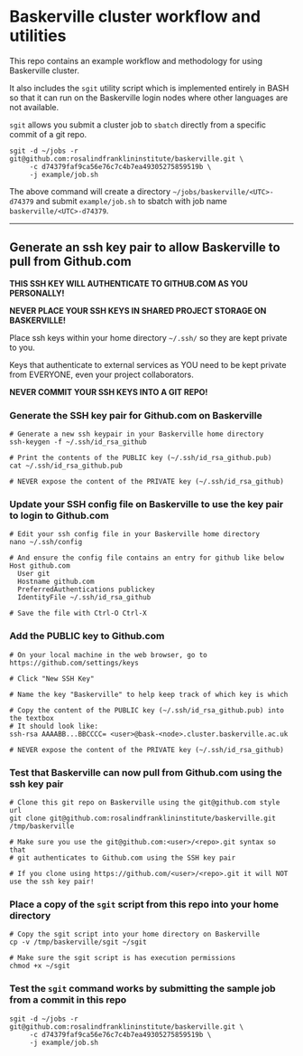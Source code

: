 # Baskerville cluster workflow and utilities

This repo contains an example workflow and methodology for using Baskerville cluster.

It also includes the `sgit` utility script which is implemented entirely in BASH so that it can run on the Baskerville login nodes where other languages are not available.

`sgit` allows you submit a cluster job to `sbatch` directly from a specific commit of a git repo.
```
sgit -d ~/jobs -r git@github.com:rosalindfranklininstitute/baskerville.git \
     -c d74379faf9ca56e76c7c4b7ea49305275859519b \
     -j example/job.sh
```

The above command will create a directory `~/jobs/baskerville/<UTC>-d74379` and submit `example/job.sh` to sbatch with job name `baskerville/<UTC>-d74379`.

---

## Generate an ssh key pair to allow Baskerville to pull from Github.com

**THIS SSH KEY WILL AUTHENTICATE TO GITHUB.COM AS YOU PERSONALLY!**

**NEVER PLACE YOUR SSH KEYS IN SHARED PROJECT STORAGE ON BASKERVILLE!**

Place ssh keys within your home directory `~/.ssh/` so they are kept private to you.

Keys that authenticate to external services as YOU need to be kept private from EVERYONE, even your project collaborators.

**NEVER COMMIT YOUR SSH KEYS INTO A GIT REPO!**

### Generate the SSH key pair for Github.com on Baskerville

```
# Generate a new ssh keypair in your Baskerville home directory
ssh-keygen -f ~/.ssh/id_rsa_github

# Print the contents of the PUBLIC key (~/.ssh/id_rsa_github.pub)
cat ~/.ssh/id_rsa_github.pub

# NEVER expose the content of the PRIVATE key (~/.ssh/id_rsa_github)
```

### Update your SSH config file on Baskerville to use the key pair to login to Github.com

```
# Edit your ssh config file in your Baskerville home directory
nano ~/.ssh/config

# And ensure the config file contains an entry for github like below
Host github.com
  User git
  Hostname github.com
  PreferredAuthentications publickey
  IdentityFile ~/.ssh/id_rsa_github
  
# Save the file with Ctrl-O Ctrl-X
```

### Add the PUBLIC key to Github.com

```
# On your local machine in the web browser, go to https://github.com/settings/keys

# Click "New SSH Key"

# Name the key "Baskerville" to help keep track of which key is which

# Copy the content of the PUBLIC key (~/.ssh/id_rsa_github.pub) into the textbox
# It should look like: 
ssh-rsa AAAABB...BBCCCC= <user>@bask-<node>.cluster.baskerville.ac.uk

# NEVER expose the content of the PRIVATE key (~/.ssh/id_rsa_github)
```

### Test that Baskerville can now pull from Github.com using the ssh key pair

```
# Clone this git repo on Baskerville using the git@github.com style url
git clone git@github.com:rosalindfranklininstitute/baskerville.git /tmp/baskerville

# Make sure you use the git@github.com:<user>/<repo>.git syntax so that 
# git authenticates to Github.com using the SSH key pair

# If you clone using https://github.com/<user>/<repo>.git it will NOT use the ssh key pair!
```

### Place a copy of the `sgit` script from this repo into your home directory

```
# Copy the sgit script into your home directory on Baskerville
cp -v /tmp/baskerville/sgit ~/sgit

# Make sure the sgit script is has execution permissions
chmod +x ~/sgit
```

### Test the `sgit` command works by submitting the sample job from a commit in this repo

```
sgit -d ~/jobs -r git@github.com:rosalindfranklininstitute/baskerville.git \
     -c d74379faf9ca56e76c7c4b7ea49305275859519b \
     -j example/job.sh
```
